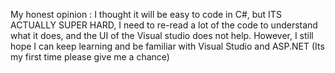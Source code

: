My honest opinion :
I thought it will be easy to code in C#, but ITS ACTUALLY SUPER HARD, I need to re-read a lot of the code to understand what it does, and the UI of the Visual studio does not help. However, I still hope I can keep learning and be familiar with Visual Studio and ASP.NET
(Its my first time please give me a chance)
